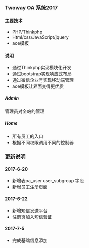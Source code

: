 ### Twoway OA 系统2017
#### 主要技术
* PHP/Thinkphp
* Html/css/JavaScript/jquery
* ace模板

#### 说明
* 通过Thinkphp实现模块化开发
* 通过bootstrap实现响应式布局
* 通过微信企业号实现移动端管理
* ace模板让界面变得更优质

##### Admin
管理员对全站的管理

##### Home 
* 所有员工的入口
* 根据不同权限调用不同的控制器

### 更新说明

#### 2017-6-20
* 新增表oa_user user_subgroup 字段
* 新增员工注册页面

#### 2017-6-22
* 新增短信发送平台
* 注册页加入短信验证

#### 2017-7-5
* 完成基础信息添加



